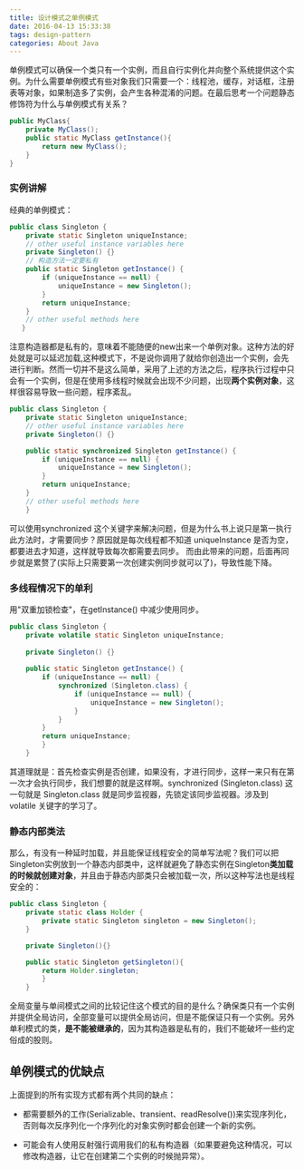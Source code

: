 ```yaml
---
title: 设计模式之单例模式
date: 2016-04-13 15:33:38
tags: design-pattern
categories: About Java
---
```


单例模式可以确保一个类只有一个实例，而且自行实例化并向整个系统提供这个实例。为什么需要单例模式有些对象我们只需要一个：线程池，缓存，对话框，注册表等对象，如果制造多了实例，会产生各种混淆的问题。在最后思考一个问题静态修饰符为什么与单例模式有关系？

``` java
public MyClass{
	private MyClass();
	public static MyClass getInstance(){
		return new MyClass();
	}
}
```

### 实例讲解

经典的单例模式：
``` java
public class Singleton {
	private static Singleton uniqueInstance;
	// other useful instance variables here
	private Singleton() {}
	// 构造方法一定要私有
	public static Singleton getInstance() {
		if (uniqueInstance == null) {
			uniqueInstance = new Singleton();
		}
		return uniqueInstance;
	}
	// other useful methods here
   }
```

注意构造器都是私有的，意味着不能随便的new出来一个单例对象。这种方法的好处就是可以延迟加载,这种模式下，不是说你调用了就给你创造出一个实例，会先进行判断。然而一切并不是这么简单，采用了上述的方法之后，程序执行过程中只会有一个实例，但是在使用多线程时候就会出现不少问题，出现**两个实例对象**，这样很容易导致一些问题，程序紊乱。

```java
public class Singleton {
	private static Singleton uniqueInstance;
	// other useful instance variables here
	private Singleton() {}

	public static synchronized Singleton getInstance() {
		if (uniqueInstance == null) {
			uniqueInstance = new Singleton();
		}
		return uniqueInstance;
	}
	// other useful methods here
	}
```

可以使用synchronized 这个关键字来解决问题，但是为什么书上说只是第一执行此方法时，才需要同步？原因就是每次线程都不知道 uniqueInstance 是否为空，都要进去才知道，这样就导致每次都需要去同步。
而由此带来的问题，后面再同步就是累赘了(实际上只需要第一次创建实例同步就可以了)，导致性能下降。

### 多线程情况下的单利

用"双重加锁检查"，在getInstance() 中减少使用同步。

``` java
public class Singleton {
	private volatile static Singleton uniqueInstance;
 
	private Singleton() {}
 
	public static Singleton getInstance() {
		if (uniqueInstance == null) {
			synchronized (Singleton.class) {
				if (uniqueInstance == null) {
					uniqueInstance = new Singleton();
				}
			}
		}
		return uniqueInstance;
		}
	}
```

其道理就是：首先检查实例是否创建，如果没有，才进行同步，这样一来只有在第一次才会执行同步，我们想要的就是这样啊。synchronized (Singleton.class) 这一句就是 Singleton.class 就是同步监视器，先锁定该同步监视器。涉及到 volatile 关键字的学习了。


### 静态内部类法

那么，有没有一种延时加载，并且能保证线程安全的简单写法呢？我们可以把Singleton实例放到一个静态内部类中，这样就避免了静态实例在Singleton**类加载的时候就创建对象**，并且由于静态内部类只会被加载一次，所以这种写法也是线程安全的：

```java
public class Singleton {
    private static class Holder {
        private static Singleton singleton = new Singleton();
    }

    private Singleton(){}

    public static Singleton getSingleton(){
        return Holder.singleton;
    	}
	}
```

全局变量与单间模式之间的比较记住这个模式的目的是什么？确保类只有一个实例并提供全局访问，全部变量可以提供全局访问，但是不能保证只有一个实例。另外单利模式的类，**是不能被继承的**，因为其构造器是私有的，我们不能破坏一些约定俗成的股则。

## 单例模式的优缺点

上面提到的所有实现方式都有两个共同的缺点：

* 都需要额外的工作(Serializable、transient、readResolve())来实现序列化，否则每次反序列化一个序列化的对象实例时都会创建一个新的实例。

* 可能会有人使用反射强行调用我们的私有构造器（如果要避免这种情况，可以修改构造器，让它在创建第二个实例的时候抛异常）。